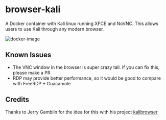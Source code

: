 # browser-kali


A Docker container with Kali linux running XFCE and NoVNC. This allows users to use Kali through any modern browser. 

![docker-image](https://user-images.githubusercontent.com/3712226/47269285-469afe80-d521-11e8-8d3c-6e3b43f93805.PNG)


## Known Issues
* The VNC window in the browser is super crazy tall. If you can fix this, please make a PR
* RDP may provide better performance, so it would be good to compare with FreeRDP + Guacamole


## Credits

Thanks to Jerry Gamblin for the idea for this with his project [kalibrowser](https://jerrygamblin.com/2016/05/31/kalibrowser/)